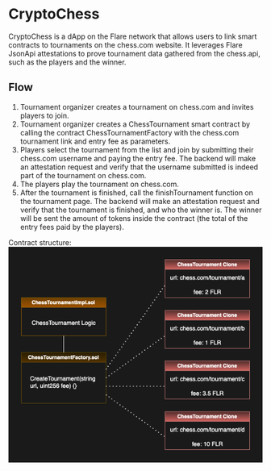 # CryptoChess
CryptoChess is a dApp on the Flare network that allows users to link smart contracts to tournaments on the chess.com website. It leverages Flare JsonApi attestations to prove tournament data gathered from the chess.api, such as the players and the winner.

## Flow
1. Tournament organizer creates a tournament on chess.com and invites players to join.
2. Tournament organizer creates a ChessTournament smart contract by calling the contract ChessTournamentFactory with the chess.com tournament link and entry fee as parameters.
3. Players select the tournament from the list and join by submitting their chess.com username and paying the entry fee. The backend will make an attestation request and verify that the username submitted is indeed part of the tournament on chess.com.
4. The players play the tournament on chess.com.
5. After the tournament is finished, call the finishTournament function on the tournament page. The backend will make an attestation request and verify that the tournament is finished, and who the winner is. The winner will be sent the amount of tokens inside the contract (the total of the entry fees paid by the players).

Contract structure:
![Contract Diagram](images/contract-diagram.png)

